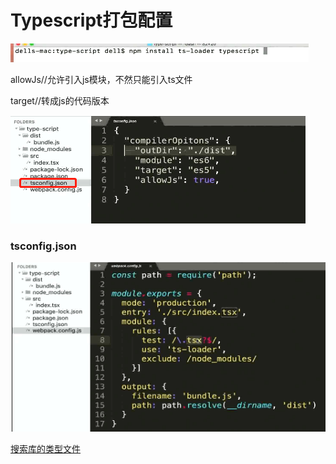 # Typescript打包配置

![image-20211202201436186](media/image-20211202201436186.png) 

allowJs//允许引入js模块，不然只能引入ts文件

target//转成js的代码版本

![image-20211203154943077](media/image-20211203154943077.png) 

### tsconfig.json

![image-20211203154925261](media/image-20211203154925261.png) 

[搜索库的类型文件](https://www.typescriptlang.org/dt/search?search=)


